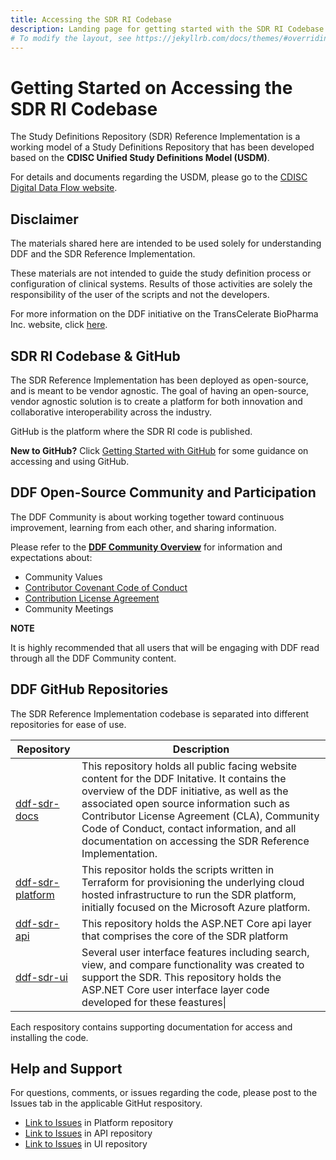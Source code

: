 ```yaml
---
title: Accessing the SDR RI Codebase
description: Landing page for getting started with the SDR RI Codebase and GitHub basics
# To modify the layout, see https://jekyllrb.com/docs/themes/#overriding-theme-defaults
---
```

# Getting Started on Accessing the SDR RI Codebase

The Study Definitions Repository (SDR) Reference Implementation is a working model of a Study Definitions Repository that has been developed based on the **CDISC Unified Study Definitions Model (USDM)**.  

For details and documents regarding the USDM, please go to the [CDISC Digital Data Flow website](https://www.cdisc.org/ddf).

## Disclaimer

The materials shared here are intended to be used solely for understanding DDF and the SDR Reference Implementation.

These materials are not intended to guide the study definition process or configuration of clinical systems. Results of those activities are solely the responsibility of the user of the scripts and not the developers.

For more information on the DDF initiative on the TransCelerate BioPharma Inc. website, click [here](https://www.transceleratebiopharmainc.com/initiatives/digital-data-flow/).

## SDR RI Codebase & GitHub

The SDR Reference Implementation has been deployed as open-source, and is meant to be vendor agnostic.  The goal of having an open-source, vendor agnostic solution is to create a platform for both innovation and collaborative interoperability across the industry.

GitHub is the platform where the SDR RI code is published.  

**New to GitHub?** Click [Getting Started with GitHub](github_support.md) for some guidance on accessing and using GitHub.  

## DDF Open-Source Community and Participation

The DDF Community is about working together toward continuous improvement, learning from each other, and sharing information.

Please refer to the **[DDF Community Overview](community.md)** for information and expectations about:

- Community Values
- [Contributor Covenant Code of Conduct](CODE_OF_CONDUCT.md)
- [Contribution License Agreement](CONTRIBUTING.md)
- Community Meetings  

**NOTE** 

It is highly recommended that all users that will be engaging with DDF read through all the DDF Community content. 

## DDF GitHub Repositories

The SDR Reference Implementation codebase is separated into different repositories for ease of use.

|Repository|Description|
|---|---|
|[ddf-sdr-docs](https://github.com/transceleratebiopharmainc/ddf-sdr-docs)|This repository holds all public facing website content for the DDF Initative. It contains the overview of the DDF initiative, as well as the associated open source information such as Contributor License Agreement (CLA), Community Code of Conduct, contact information, and all documentation on accessing the SDR Reference Implementation.|
|[ddf-sdr-platform](https://github.com/transceleratebiopharmainc/ddf-sdr-platform)| This repositor holds the scripts written in Terraform for provisioning the underlying cloud hosted infrastructure to run the SDR platform, initially focused on the Microsoft Azure platform.|
|[ddf-sdr-api](https://github.com/transceleratebiopharmainc/ddf-sdr-api)| This repository holds the ASP.NET Core api layer that comprises the core of the SDR platform|
|[ddf-sdr-ui](https://github.com/transceleratebiopharmainc/ddf-sdr-ui)| Several user interface features including search, view, and compare functionality was created to support the SDR.  This repository holds the ASP.NET Core user interface layer code developed for these feastures\|

Each respository contains supporting documentation for access and installing the code.

## Help and Support
For questions, comments, or issues regarding the code, please post to the Issues tab in the applicable GitHut respository.
- [Link to Issues](https://github.com/transceleratebiopharmainc/ddf-sdr-platform/issues) in Platform repository
- [Link to Issues](https://github.com/transceleratebiopharmainc/ddf-sdr-api/issues) in API repository
- [Link to Issues](https://github.com/transceleratebiopharmainc/ddf-sdr-ui/issues) in UI repository
